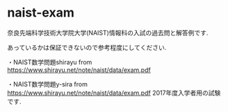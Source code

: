 # naist-exam
奈良先端科学技術大学院大学(NAIST)情報科の入試の過去問と解答例です.

あっているかは保証できないので参考程度にしてください.  

・NAIST数学問題shirayu
from https://www.shirayu.net/note/naist/data/exam.pdf

・NAIST数学問題y-sira
from https://www.shirayu.net/note/naist/data/exam.pdf
2017年度入学者用の試験です.
